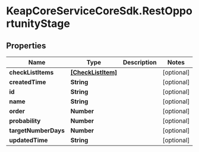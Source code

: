 # KeapCoreServiceCoreSdk.RestOpportunityStage

## Properties

Name | Type | Description | Notes
------------ | ------------- | ------------- | -------------
**checkListItems** | [**[CheckListItem]**](CheckListItem.md) |  | [optional] 
**createdTime** | **String** |  | [optional] 
**id** | **String** |  | [optional] 
**name** | **String** |  | [optional] 
**order** | **Number** |  | [optional] 
**probability** | **Number** |  | [optional] 
**targetNumberDays** | **Number** |  | [optional] 
**updatedTime** | **String** |  | [optional] 


